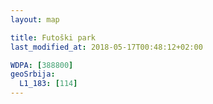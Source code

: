 ```yaml
---
layout: map

title: Futoški park
last_modified_at: 2018-05-17T00:48:12+02:00

WDPA: [388800]
geoSrbija:
  L1_183: [114]
---
```

